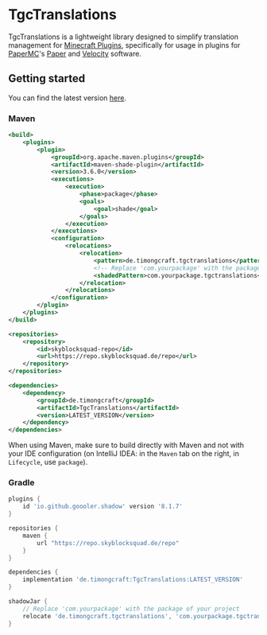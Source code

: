 # TgcTranslations
TgcTranslations is a lightweight library designed to simplify translation management for [Minecraft Plugins](https://minecraft.wiki/w/Mods#Server-based),
specifically for usage in plugins for [PaperMC](https://papermc.io/)'s [Paper](https://papermc.io/software/paper) and [Velocity](https://papermc.io/software/velocity) software.

## Getting started
You can find the latest version [here](https://repo.skyblocksquad.de/#/repo/de/timongcraft/TgcTranslations).

### Maven

```xml
<build>
    <plugins>
        <plugin>
            <groupId>org.apache.maven.plugins</groupId>
            <artifactId>maven-shade-plugin</artifactId>
            <version>3.6.0</version>
            <executions>
                <execution>
                    <phase>package</phase>
                    <goals>
                        <goal>shade</goal>
                    </goals>
                </execution>
            </executions>
            <configuration>
                <relocations>
                    <relocation>
                        <pattern>de.timongcraft.tgctranslations</pattern>
                        <!-- Replace 'com.yourpackage' with the package of your project ! -->
                        <shadedPattern>com.yourpackage.tgctranslations</shadedPattern>
                    </relocation>
                </relocations>
            </configuration>
        </plugin>
    </plugins>
</build>

<repositories>
    <repository>
        <id>skyblocksquad-repo</id>
        <url>https://repo.skyblocksquad.de/repo</url>
    </repository>
</repositories>

<dependencies>
    <dependency>
        <groupId>de.timongcraft</groupId>
        <artifactId>TgcTranslations</artifactId>
        <version>LATEST_VERSION</version>
    </dependency>
</dependencies>
```

When using Maven, make sure to build directly with Maven and not with your IDE configuration (on IntelliJ IDEA: in the `Maven` tab on the right, in `Lifecycle`, use `package`).

### Gradle

```groovy
plugins {
    id 'io.github.goooler.shadow' version '8.1.7'
}

repositories {
    maven {
        url "https://repo.skyblocksquad.de/repo"
    }
}

dependencies {
    implementation 'de.timongcraft:TgcTranslations:LATEST_VERSION'
}

shadowJar {
    // Replace 'com.yourpackage' with the package of your project 
    relocate 'de.timongcraft.tgctranslations', 'com.yourpackage.tgctranslations'
}
```